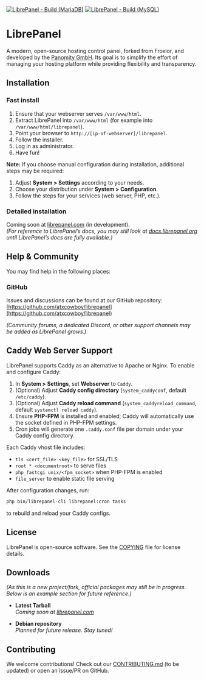 [![LibrePanel - Build (MariaDB)](https://github.com/atxcowboy/librepanel/actions/workflows/build-mariadb.yml/badge.svg?branch=main)](https://github.com/atxcowboy/librepanel/actions/workflows/build-mariadb.yml)
[![LibrePanel - Build (MySQL)](https://github.com/atxcowboy/librepanel/actions/workflows/build-mysql.yml/badge.svg?branch=main)](https://github.com/atxcowboy/librepanel/actions/workflows/build-mysql.yml)

# LibrePanel

A modern, open-source hosting control panel, forked from Froxlor, and developed by the [Panomity GmbH](https://www.panomity.com). Its goal is to simplify the effort of managing your hosting platform while providing flexibility and transparency.

## Installation

### Fast install

1. Ensure that your webserver serves `/var/www/html`.
2. Extract LibrePanel into `/var/www/html` (for example into `/var/www/html/librepanel`).
3. Point your browser to `http://[ip-of-webserver]/librepanel`.
4. Follow the installer.
5. Log in as administrator.
6. Have fun!

**Note:** If you choose manual configuration during installation, additional steps may be required:

1. Adjust **System > Settings** according to your needs.
2. Choose your distribution under **System > Configuration**.
3. Follow the steps for your services (web server, PHP, etc.).

### Detailed installation

Coming soon at [librepanel.com](https://librepanel.com/) (in development).  
*(For reference to LibrePanel’s docs, you may still look at [docs.librepanel.org](https://docs.librepanel.org/latest/general/installation/) until LibrePanel’s docs are fully available.)*

## Help & Community

You may find help in the following places:

### GitHub

Issues and discussions can be found at our GitHub repository:  
[https://github.com/atxcowboy/librepanel](https://github.com/atxcowboy/librepanel)

*(Community forums, a dedicated Discord, or other support channels may be added as LibrePanel grows.)*

## Caddy Web Server Support

LibrePanel supports Caddy as an alternative to Apache or Nginx. To enable and configure Caddy:

1. In **System > Settings**, set **Webserver** to `Caddy`.
2. (Optional) Adjust **Caddy config directory** (`system_caddyconf`, default `/etc/caddy`).
3. (Optional) Adjust **Caddy reload command** (`system_caddyreload_command`, default `systemctl reload caddy`).
4. Ensure **PHP-FPM** is installed and enabled; Caddy will automatically use the socket defined in PHP-FPM settings.
5. Cron jobs will generate one `.caddy.conf` file per domain under your Caddy config directory.

Each Caddy vhost file includes:

- `tls <cert_file> <key_file>` for SSL/TLS
- `root * <documentroot>` to serve files
- `php_fastcgi unix/<fpm_socket>` when PHP-FPM is enabled
- `file_server` to enable static file serving

After configuration changes, run:
```bash
php bin/librepanel-cli librepanel:cron tasks
```
to rebuild and reload your Caddy configs.

## License

LibrePanel is open-source software. See the [COPYING](COPYING) file for license details.

## Downloads

*(As this is a new project/fork, official packages may still be in progress. Below is an example section for future reference.)*

- **Latest Tarball**  
  *Coming soon at [librepanel.com](https://librepanel.com/downloads)*
  
- **Debian repository**  
  *Planned for future release. Stay tuned!*

## Contributing

We welcome contributions! Check out our [CONTRIBUTING.md](.github/CONTRIBUTING.md) (to be updated) or open an issue/PR on GitHub.
